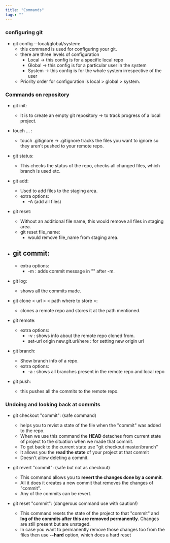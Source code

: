 ```yaml
---
title: "Commands"
tags: ""
---
```

### configuring git
-   git config --local/global/system:
    - this command is used for configuring your git.
    - there are three levels of configuration
      * Local &rarr; this config is for a specific local repo
      * Global &rarr; this config is for a particular user in the system
      * System &rarr; this config is for the whole system irrespective of the user
    - Priority order for configuration is local > global > system.

### Commands on repository
-   git init:
    -   It is to create an empty git repository → to track progress of a local project.

-   touch ... :
    -   touch .gitignore → .gitignore tracks the files you want to ignore so they aren't pushed to your remote repo.

-   git status:
    -   This checks the status of the repo, checks all changed files, which branch is used etc.

-   git add:
    -   Used to add files to the staging area.
    -   extra options:
        -   \-A (add all files)

-   git reset:
    -   Without an additional file name, this would remove all files in staging area.
    -   git reset file_name:
        -   would remove file_name from staging area.

-   git commit:
    -
    -   extra options:
        -   \-m : adds commit message in "" after -m.

-   git log:
    -   shows all the commits made.

-   git clone &lt; url > &lt; path where to store >:
    -   clones a remote repo and stores it at the path mentioned.

-   git remote:
    -   extra options:
        -   \-v : shows info about the remote repo cloned from.
        -   set-url origin new.git.url/here : for setting new origin url

-   git branch:
    -   Show branch info of a repo.
    -   extra options:
        -   \-a : shows all branches present in the remote repo and local repo

-   git push:
    -   this pushes all the commits to the remote repo.

### Undoing and looking back at commits
-   git checkout "commit": (safe command)
    - helps you to revist a state of the file when the "commit" was added to the repo.
    - When we use this command the **HEAD** detaches from current state of project to the situation when we made that commit.
    - To get back to the current state use "git checkout master/branch"
    - It allows you the **read the state** of your project at that commit
    - Doesn't allow deleting a commit.

-   git revert "commit": (safe but not as checkout)
    - This command allows you to **revert the changes done by a commit**.
    - All it does it creates a new commit that removes the changes of "commit".
    - Any of the commits can be revert.

-   git reset "commit": (dangerous command use with caution!)
    - This command resets the state of the project to that "commit" and **log of the commits after this are removed permanently**. Changes are still present but are unstaged.
    - In case you want to permanently remove those changes too from the files then use **--hard** option, which does a hard reset
